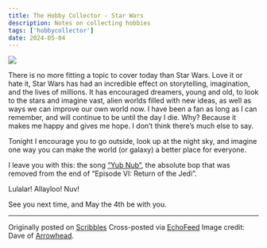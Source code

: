 ```yaml
---
title: The Hobby Collector - Star Wars 
description: Notes on collecting hobbies
tags: ['hobbycollector']
date: 2024-05-04
---
```


![](https://mymodernmet.com/wp/wp-content/uploads/2020/10/altered-thrift-store-paintings-6.jpg)

There is no more fitting a topic to cover today than Star Wars. Love it or hate it, Star Wars has had an incredible effect on storytelling, imagination, and the lives of millions. It has encouraged dreamers, young and old, to look to the stars and imagine vast, alien worlds filled with new ideas, as well as ways we can improve our own world now. I have been a fan as long as I can remember, and will continue to be until the day I die. Why? Because it makes me happy and gives me hope. I don’t think there’s much else to say.  
  
Tonight I encourage you to go outside, look up at the night sky, and imagine one way you can make the world (or galaxy) a better place for everyone.  
  
I leave you with this: the song [“Yub Nub”](https://www.youtube.com/watch?v=DXpmunmG5ss), the absolute bop that was removed from the end of “Episode VI: Return of the Jedi”.   
  
Lulalar! Allayloo! Nuv!  
  
See you next time, and May the 4th be with you.

---
Originally posted on [Scribbles](https://notes.ehqo.net/post/the-hobby-collector-star-wars)
Cross-posted via [EchoFeed](https://echofeed.app)
Image credit: Dave of [Arrowhead](https://www.arrowheadcanton.com/).
